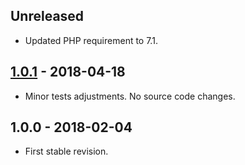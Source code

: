 ## Unreleased
- Updated PHP requirement to 7.1.

## [1.0.1] - 2018-04-18
- Minor tests adjustments. No source code changes.

## 1.0.0 - 2018-02-04
- First stable revision.

[1.0.1]: https://github.com/themichaelhall/html-validator-plugin/compare/v1.0.0...v1.0.1
